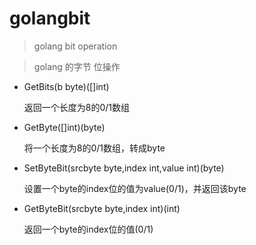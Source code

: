 # golangbit
>golang bit operation

>golang 的字节 位操作

+ GetBits(b byte)([]int)

    返回一个长度为8的0/1数组
+ GetByte([]int)(byte)

    将一个长度为8的0/1数组，转成byte

+ SetByteBit(srcbyte  byte,index int,value int)(byte)

    设置一个byte的index位的值为value(0/1)，并返回该byte
+ GetByteBit(srcbyte  byte,index int)(int)

    返回一个byte的index位的值(0/1)
